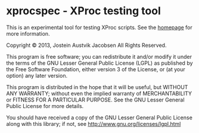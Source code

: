 xprocspec - XProc testing tool
==============================

This is an experimental tool for testing XProc scripts. See the <a href="http://josteinaj.github.io/xprocspec/">homepage</a> for more information.

Copyright © 2013, Jostein Austvik Jacobsen
All Rights Reserved.

This program is free software; you can redistribute it and/or modify it under
the terms of the GNU Lesser General Public License (LGPL) as published by the
Free Software Foundation, either version 3 of the License, or (at your
option) any later version.

This program is distributed in the hope that it will be useful, but WITHOUT ANY
WARRANTY; without even the implied warranty of MERCHANTABILITY or FITNESS FOR A
PARTICULAR PURPOSE. See the GNU Lesser General Public License for more details.

You should have received a copy of the GNU Lesser General Public License along
with this library; if not, see http://www.gnu.org/licenses/lgpl.html
